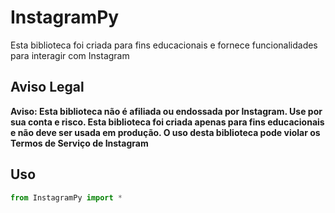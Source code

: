 # InstagramPy

Esta biblioteca foi criada para fins educacionais e fornece funcionalidades para interagir com Instagram

## Aviso Legal
**Aviso: Esta biblioteca não é afiliada ou endossada por Instagram. Use por sua conta e risco. Esta biblioteca foi criada apenas para fins educacionais e não deve ser usada em produção. O uso desta biblioteca pode violar os Termos de Serviço de Instagram**

## Uso
```python
from InstagramPy import *
```
